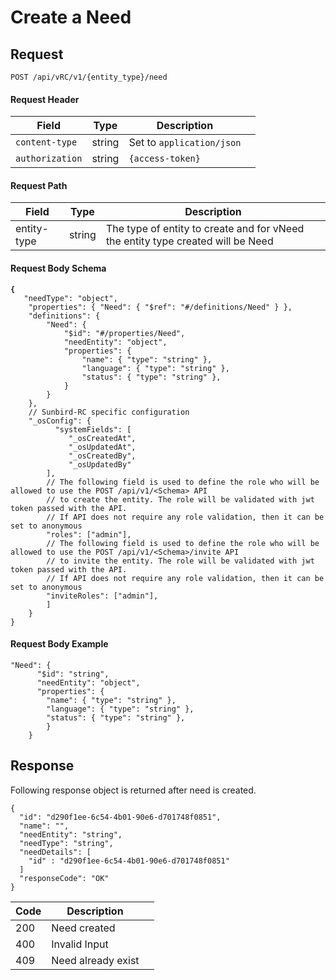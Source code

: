 # Create a Need

## Request

```
POST /api/vRC/v1/{entity_type}/need
```

#### Request Header

<table><thead><tr><th>Field</th><th>Type</th><th>Description</th><th data-hidden></th></tr></thead><tbody><tr><td><code>content-type</code></td><td>string</td><td>Set to <code>application/json</code></td><td></td></tr><tr><td><code>authorization</code></td><td>string</td><td><code>{access-token}</code></td><td></td></tr></tbody></table>

#### Request Path

| Field       | Type   | Description                                                                     |
| ----------- | ------ | ------------------------------------------------------------------------------- |
| entity-type | string | The type of entity to create and for vNeed the entity type created will be Need |

#### Request Body Schema

<pre><code><strong>{
</strong>	"needType": "object",
	"properties": { "Need": { "$ref": "#/definitions/Need" } },
	"definitions": {
		"Need": {
			"$id": "#/properties/Need",
			"needEntity": "object",
			"properties": {
				"name": { "type": "string" },
				"language": { "type": "string" },
				"status": { "type": "string" },
			}
		}
	},
	// Sunbird-RC specific configuration
	"_osConfig": { 
          "systemFields": [
             "_osCreatedAt",
             "_osUpdatedAt",
             "_osCreatedBy",
             "_osUpdatedBy"
        ],
        // The following field is used to define the role who will be allowed to use the POST /api/v1/&#x3C;Schema> API
        // to create the entity. The role will be validated with jwt token passed with the API.
        // If API does not require any role validation, then it can be set to anonymous
        "roles": ["admin"],
        // The following field is used to define the role who will be allowed to use the POST /api/v1/&#x3C;Schema>/invite API
        // to invite the entity. The role will be validated with jwt token passed with the API.
        // If API does not require any role validation, then it can be set to anonymous
        "inviteRoles": ["admin"],
        ]
    }
}</code></pre>

#### Request Body Example

```
"Need": {
	  "$id": "string",
	  "needEntity": "object",
	  "properties": {
		"name": { "type": "string" },
		"language": { "type": "string" },
		"status": { "type": "string" },
		}
	}
```

## Response

Following response object is returned after need is created.&#x20;

```
{
  "id": "d290f1ee-6c54-4b01-90e6-d701748f0851",
  "name": "",
  "needEntity": "string",
  "needType": "string",
  "needDetails": [
    "id" : "d290f1ee-6c54-4b01-90e6-d701748f0851"
  ]
  "responseCode": "OK"
}
```



<table><thead><tr><th>Code</th><th>Description</th><th data-hidden></th></tr></thead><tbody><tr><td>200</td><td>Need created</td><td></td></tr><tr><td>400</td><td>Invalid Input</td><td></td></tr><tr><td>409</td><td>Need already exist</td><td></td></tr></tbody></table>
